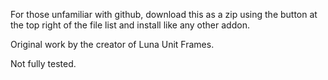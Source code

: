 For those unfamiliar with github, download this as a zip using the button at the top right of the file list and install like any other addon.

Original work by the creator of Luna Unit Frames. 

Not fully tested.